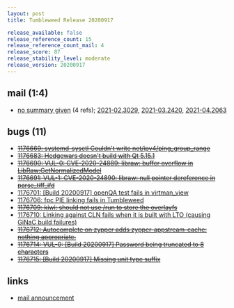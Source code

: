 ```yaml
---
layout: post
title: Tumbleweed Release 20200917

release_available: false
release_reference_count: 15
release_reference_count_mail: 4
release_score: 87
release_stability_level: moderate
release_version: 20200917
---
```


## mail (1:4)

- [no summary given](https://github.com/boombatower/tumbleweed-review/issues/10) (4 refs); [2021-02.3029](https://github.com/boombatower/tumbleweed-review/issues/10), [2021-03.2420](https://github.com/boombatower/tumbleweed-review/issues/10), [2021-04.2063](https://github.com/boombatower/tumbleweed-review/issues/10)

## bugs (11)

<!--more-->

- ~~[1176669: systemd-sysctl Couldn't write net/ipv4/ping_group_range](https://bugzilla.opensuse.org/show_bug.cgi?id=1176669)~~
- ~~[1176683: Hedgewars doesn't build with Qt 5.15.1](https://bugzilla.opensuse.org/show_bug.cgi?id=1176683)~~
- ~~[1176690: VUL-0: CVE-2020-24889: libraw: buffer overflow in LibRaw:GetNormalizedModel](https://bugzilla.opensuse.org/show_bug.cgi?id=1176690)~~
- ~~[1176691: VUL-1: CVE-2020-24890: libraw: null pointer dereference in parse_tiff_ifd](https://bugzilla.opensuse.org/show_bug.cgi?id=1176691)~~
- [1176701: \[Build 20200917\] openQA test fails in virtman_view](https://bugzilla.opensuse.org/show_bug.cgi?id=1176701)
- [1176706: fpc PIE linking fails in Tumbleweed](https://bugzilla.opensuse.org/show_bug.cgi?id=1176706)
- ~~[1176709: kiwi: should not use /run to store the overlayfs](https://bugzilla.opensuse.org/show_bug.cgi?id=1176709)~~
- [1176710: Linking against CLN fails when it is built with LTO (causing GiNaC build failures)](https://bugzilla.opensuse.org/show_bug.cgi?id=1176710)
- ~~[1176712: Autocomplete on zypper adds zypper-appstream-cache: nothing appropriate.](https://bugzilla.opensuse.org/show_bug.cgi?id=1176712)~~
- ~~[1176714: VUL-0: \[Build 20200917\] Password being truncated to 8 characters](https://bugzilla.opensuse.org/show_bug.cgi?id=1176714)~~
- ~~[1176715: \[Build 20200917\] Missing unit type suffix](https://bugzilla.opensuse.org/show_bug.cgi?id=1176715)~~



## links

- [mail announcement](https://github.com/boombatower/tumbleweed-review/issues/10)
